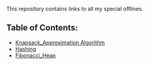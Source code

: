 This repository contains links to all my special offlines.

## Table of Contents:
- [Knapsack_Approximation Algorithm](https://github.com/Tuhin-ninja/Knapsack_Approximation.git)
- [Hashing](https://github.com/Tuhin-ninja/Hashing.git)
- [Fibonacci_Heap](https://github.com/Tuhin-ninja/Fibonacci_Heap.git)
